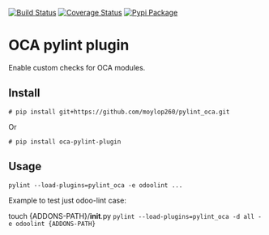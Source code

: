 [![Build Status](https://travis-ci.org/moylop260/pylint-oca.svg?branch=master)](https://travis-ci.org/moylop260/pylint-oca)
[![Coverage Status](https://coveralls.io/repos/moylop260/pylint_oca/badge.svg?branch=master&service=github)](https://coveralls.io/github/moylop260/pylint_oca?branch=master)
[![Pypi Package](https://img.shields.io/pypi/v/oca-pylint-plugin.svg)](https://pypi.python.org/pypi/oca-pylint-plugin)



# OCA pylint plugin

Enable custom checks for OCA modules.

## Install
`# pip install git+https://github.com/moylop260/pylint_oca.git`

Or

`# pip install oca-pylint-plugin`


## Usage

 `pylint --load-plugins=pylint_oca -e odoolint ...`

 
 Example to test just odoo-lint case:

  touch {ADDONS-PATH}/__init__.py
 `pylint --load-plugins=pylint_oca -d all -e odoolint {ADDONS-PATH}`
